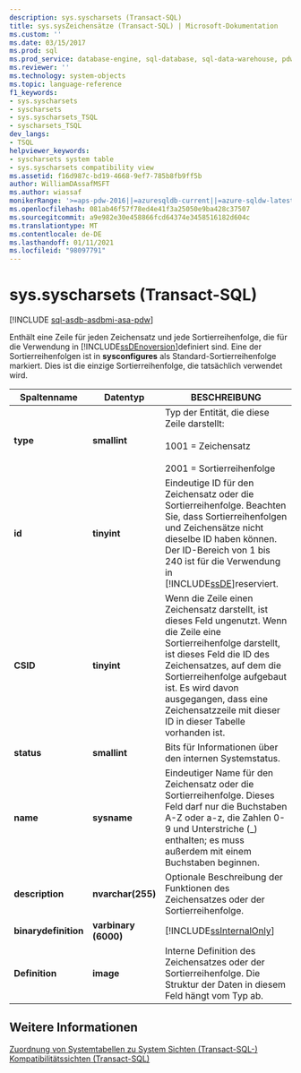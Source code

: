 ```yaml
---
description: sys.syscharsets (Transact-SQL)
title: sys.sysZeichensätze (Transact-SQL) | Microsoft-Dokumentation
ms.custom: ''
ms.date: 03/15/2017
ms.prod: sql
ms.prod_service: database-engine, sql-database, sql-data-warehouse, pdw
ms.reviewer: ''
ms.technology: system-objects
ms.topic: language-reference
f1_keywords:
- sys.syscharsets
- syscharsets
- sys.syscharsets_TSQL
- syscharsets_TSQL
dev_langs:
- TSQL
helpviewer_keywords:
- syscharsets system table
- sys.syscharsets compatibility view
ms.assetid: f16d987c-bd19-4668-9ef7-785b8fb9ff5b
author: WilliamDAssafMSFT
ms.author: wiassaf
monikerRange: '>=aps-pdw-2016||=azuresqldb-current||=azure-sqldw-latest||>=sql-server-2016||>=sql-server-linux-2017||=azuresqldb-mi-current'
ms.openlocfilehash: 081ab46f57f78ed4e41f3a25050e9ba428c37507
ms.sourcegitcommit: a9e982e30e458866fcd64374e3458516182d604c
ms.translationtype: MT
ms.contentlocale: de-DE
ms.lasthandoff: 01/11/2021
ms.locfileid: "98097791"
---
```

# <a name="syssyscharsets-transact-sql"></a>sys.syscharsets (Transact-SQL)
[!INCLUDE [sql-asdb-asdbmi-asa-pdw](../../includes/applies-to-version/sql-asdb-asdbmi-asa-pdw.md)]

  Enthält eine Zeile für jeden Zeichensatz und jede Sortierreihenfolge, die für die Verwendung in [!INCLUDE[ssDEnoversion](../../includes/ssdenoversion-md.md)]definiert sind. Eine der Sortierreihenfolgen ist in **sysconfigures** als Standard-Sortierreihenfolge markiert. Dies ist die einzige Sortierreihenfolge, die tatsächlich verwendet wird.  
  
|Spaltenname|Datentyp|BESCHREIBUNG|  
|-----------------|---------------|-----------------|  
|**type**|**smallint**|Typ der Entität, die diese Zeile darstellt:<br /><br /> 1001 = Zeichensatz<br /><br /> 2001 = Sortierreihenfolge|  
|**id**|**tinyint**|Eindeutige ID für den Zeichensatz oder die Sortierreihenfolge. Beachten Sie, dass Sortierreihenfolgen und Zeichensätze nicht dieselbe ID haben können. Der ID-Bereich von 1 bis 240 ist für die Verwendung in [!INCLUDE[ssDE](../../includes/ssde-md.md)]reserviert.|  
|**CSID**|**tinyint**|Wenn die Zeile einen Zeichensatz darstellt, ist dieses Feld ungenutzt. Wenn die Zeile eine Sortierreihenfolge darstellt, ist dieses Feld die ID des Zeichensatzes, auf dem die Sortierreihenfolge aufgebaut ist. Es wird davon ausgegangen, dass eine Zeichensatzzeile mit dieser ID in dieser Tabelle vorhanden ist.|  
|**status**|**smallint**|Bits für Informationen über den internen Systemstatus.|  
|**name**|**sysname**|Eindeutiger Name für den Zeichensatz oder die Sortierreihenfolge. Dieses Feld darf nur die Buchstaben A-Z oder a-z, die Zahlen 0-9 und Unterstriche (_) enthalten; es muss außerdem mit einem Buchstaben beginnen.|  
|**description**|**nvarchar(255)**|Optionale Beschreibung der Funktionen des Zeichensatzes oder der Sortierreihenfolge.|  
|**binarydefinition**|**varbinary (6000)**|[!INCLUDE[ssInternalOnly](../../includes/ssinternalonly-md.md)]|  
|**Definition**|**image**|Interne Definition des Zeichensatzes oder der Sortierreihenfolge. Die Struktur der Daten in diesem Feld hängt vom Typ ab.|  
  
## <a name="see-also"></a>Weitere Informationen  
 [Zuordnung von Systemtabellen zu System Sichten &#40;Transact-SQL-&#41;](../../relational-databases/system-tables/mapping-system-tables-to-system-views-transact-sql.md)   
 [Kompatibilitätssichten &#40;Transact-SQL&#41;](~/relational-databases/system-compatibility-views/system-compatibility-views-transact-sql.md)  
  
  
